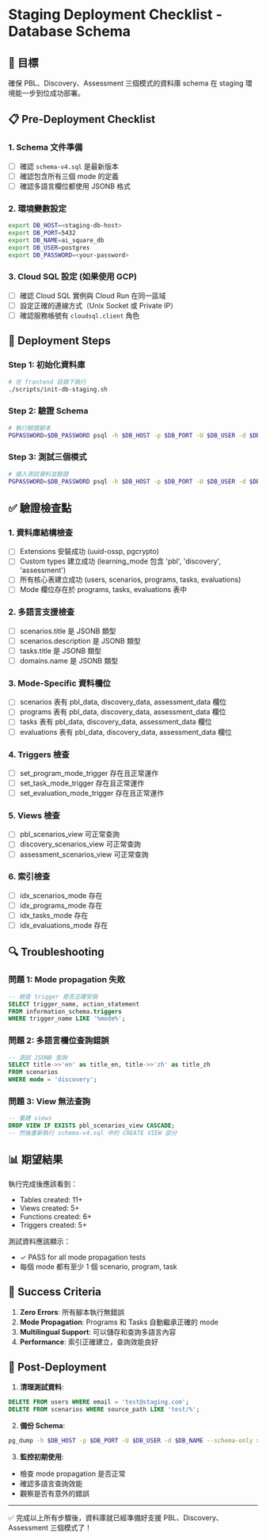 # Staging Deployment Checklist - Database Schema

## 🎯 目標
確保 PBL、Discovery、Assessment 三個模式的資料庫 schema 在 staging 環境能一步到位成功部署。

## 📋 Pre-Deployment Checklist

### 1. Schema 文件準備
- [ ] 確認 `schema-v4.sql` 是最新版本
- [ ] 確認包含所有三個 mode 的定義
- [ ] 確認多語言欄位都使用 JSONB 格式

### 2. 環境變數設定
```bash
export DB_HOST=<staging-db-host>
export DB_PORT=5432
export DB_NAME=ai_square_db
export DB_USER=postgres
export DB_PASSWORD=<your-password>
```

### 3. Cloud SQL 設定 (如果使用 GCP)
- [ ] 確認 Cloud SQL 實例與 Cloud Run 在同一區域
- [ ] 設定正確的連線方式（Unix Socket 或 Private IP）
- [ ] 確認服務帳號有 `cloudsql.client` 角色

## 🚀 Deployment Steps

### Step 1: 初始化資料庫
```bash
# 在 frontend 目錄下執行
./scripts/init-db-staging.sh
```

### Step 2: 驗證 Schema
```bash
# 執行驗證腳本
PGPASSWORD=$DB_PASSWORD psql -h $DB_HOST -p $DB_PORT -U $DB_USER -d $DB_NAME -f scripts/check-db-schema.sql
```

### Step 3: 測試三個模式
```bash
# 插入測試資料並驗證
PGPASSWORD=$DB_PASSWORD psql -h $DB_HOST -p $DB_PORT -U $DB_USER -d $DB_NAME -f scripts/test-three-modes.sql
```

## ✅ 驗證檢查點

### 1. 資料庫結構檢查
- [ ] Extensions 安裝成功 (uuid-ossp, pgcrypto)
- [ ] Custom types 建立成功 (learning_mode 包含 'pbl', 'discovery', 'assessment')
- [ ] 所有核心表建立成功 (users, scenarios, programs, tasks, evaluations)
- [ ] Mode 欄位存在於 programs, tasks, evaluations 表中

### 2. 多語言支援檢查
- [ ] scenarios.title 是 JSONB 類型
- [ ] scenarios.description 是 JSONB 類型
- [ ] tasks.title 是 JSONB 類型
- [ ] domains.name 是 JSONB 類型

### 3. Mode-Specific 資料欄位
- [ ] scenarios 表有 pbl_data, discovery_data, assessment_data 欄位
- [ ] programs 表有 pbl_data, discovery_data, assessment_data 欄位
- [ ] tasks 表有 pbl_data, discovery_data, assessment_data 欄位
- [ ] evaluations 表有 pbl_data, discovery_data, assessment_data 欄位

### 4. Triggers 檢查
- [ ] set_program_mode_trigger 存在且正常運作
- [ ] set_task_mode_trigger 存在且正常運作
- [ ] set_evaluation_mode_trigger 存在且正常運作

### 5. Views 檢查
- [ ] pbl_scenarios_view 可正常查詢
- [ ] discovery_scenarios_view 可正常查詢
- [ ] assessment_scenarios_view 可正常查詢

### 6. 索引檢查
- [ ] idx_scenarios_mode 存在
- [ ] idx_programs_mode 存在
- [ ] idx_tasks_mode 存在
- [ ] idx_evaluations_mode 存在

## 🔍 Troubleshooting

### 問題 1: Mode propagation 失敗
```sql
-- 檢查 trigger 是否正確安裝
SELECT trigger_name, action_statement 
FROM information_schema.triggers 
WHERE trigger_name LIKE '%mode%';
```

### 問題 2: 多語言欄位查詢錯誤
```sql
-- 測試 JSONB 查詢
SELECT title->>'en' as title_en, title->>'zh' as title_zh 
FROM scenarios 
WHERE mode = 'discovery';
```

### 問題 3: View 無法查詢
```sql
-- 重建 views
DROP VIEW IF EXISTS pbl_scenarios_view CASCADE;
-- 然後重新執行 schema-v4.sql 中的 CREATE VIEW 部分
```

## 📊 期望結果

執行完成後應該看到：
- Tables created: 11+
- Views created: 5+
- Functions created: 6+
- Triggers created: 5+

測試資料應該顯示：
- ✓ PASS for all mode propagation tests
- 每個 mode 都有至少 1 個 scenario, program, task

## 🎉 Success Criteria

1. **Zero Errors**: 所有腳本執行無錯誤
2. **Mode Propagation**: Programs 和 Tasks 自動繼承正確的 mode
3. **Multilingual Support**: 可以儲存和查詢多語言內容
4. **Performance**: 索引正確建立，查詢效能良好

## 📝 Post-Deployment

1. **清理測試資料**:
```sql
DELETE FROM users WHERE email = 'test@staging.com';
DELETE FROM scenarios WHERE source_path LIKE 'test/%';
```

2. **備份 Schema**:
```bash
pg_dump -h $DB_HOST -p $DB_PORT -U $DB_USER -d $DB_NAME --schema-only > backup_schema_$(date +%Y%m%d).sql
```

3. **監控初期使用**:
- 檢查 mode propagation 是否正常
- 確認多語言查詢效能
- 觀察是否有意外的錯誤

---

✅ 完成以上所有步驟後，資料庫就已經準備好支援 PBL、Discovery、Assessment 三個模式了！